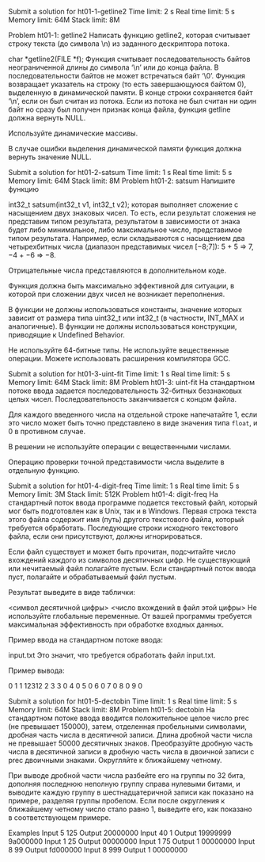 Submit a solution for ht01-1-getline2
Time limit:	2 s
Real time limit:	5 s
Memory limit:	64M
Stack limit:	8M

Problem ht01-1: getline2
Написать функцию getline2, которая считывает строку текста (до символа \n) из заданного дескриптора потока.

char *getline2(FILE *f);
Функция считывает последовательность байтов неограниченной длины до символа ‘\n’ или до конца файла. В последовательности байтов не может встречаться байт ‘\0’. Функция возвращает указатель на строку (то есть завершающуюся байтом 0), выделенную в динамической памяти. В конце строки сохраняется байт ‘\n’, если он был считан из потока. Если из потока не был считан ни один байт но сразу был получен признак конца файла, функция getline должна вернуть NULL.

Используйте динамические массивы.

В случае ошибки выделения динамической памяти функция должна вернуть значение NULL.


Submit a solution for ht01-2-satsum
Time limit:	1 s
Real time limit:	5 s
Memory limit:	64M
Stack limit:	8M
Problem ht01-2: satsum
Напишите функцию

int32_t satsum(int32_t v1, int32_t v2);
которая выполняет сложение с насыщением двух знаковых чисел. То есть, если результат сложения не представим типом результата, результатом в зависимости от знака будет либо минимальное, либо максимальное число, представимое типом результата. Например, если складываются с насыщением два четырехбитных числа (диапазон представимых чисел [−8;7]): 5 + 5 => 7, −4 + −6 => −8.

Отрицательные числа представляются в дополнительном коде.

Функция должна быть максимально эффективной для ситуации, в которой при сложении двух чисел не возникает переполнения.

В функции не должны использоваться константы, значение которых зависит от размера типа uint32_t или int32_t (в частности, INT_MAX и аналогичные). В функции не должны использоваться конструкции, приводящие к Undefined Behavior.

Не используйте 64-битные типы. Не используйте вещественные операции. Можете использовать расширения компилятора GCC.


Submit a solution for ht01-3-uint-fit
Time limit:	1 s
Real time limit:	5 s
Memory limit:	64M
Stack limit:	8M
Problem ht01-3: uint-fit
На стандартном потоке ввода задается последовательность 32-битных беззнаковых целых чисел. Последовательность заканчивается с концом файла.

Для каждого введенного числа на отдельной строке напечатайте 1, если это число может быть точно представлено в виде значения типа `float`, и 0 в противном случае.

В решении не используйте операции с вещественными числами.

Операцию проверки точной представимости числа выделите в отдельную функцию.

Submit a solution for ht01-4-digit-freq
Time limit:	1 s
Real time limit:	5 s
Memory limit:	3M
Stack limit:	512K
Problem ht01-4: digit-freq
На стандартный поток ввода программе подается текстовый файл, который мог быть подготовлен как в Unix, так и в Windows. Первая строка текста этого файла содержит имя (путь) другого текстового файла, который требуется обработать. Последующие строки исходного текстового файла, если они присутствуют, должны игнорироваться.

Если файл существует и может быть прочитан, подсчитайте число вхождений каждого из символов десятичных цифр. Не существующий или нечитаемый файл полагайте пустым. Если стандартный поток ввода пуст, полагайте и обрабатываемый файл пустым.

Результат выведите в виде таблички:

<символ десятичной цифры> <число вхождений в файл этой цифры>
Не используйте глобальные переменные. От вашей программы требуется максимальная эффективность при обработке входных данных.

Пример ввода на стандартном потоке ввода:

input.txt
Это значит, что требуется обработать файл input.txt.

Пример вывода:

0 1
1 12312
2 3
3 0
4 0
5 0
6 0
7 0
8 0
9 0


Submit a solution for ht01-5-dectobin
Time limit:	1 s
Real time limit:	5 s
Memory limit:	64M
Stack limit:	8M
Problem ht01-5: dectobin
На стандартном потоке ввода вводится положительное целое число prec (не превышает 150000), затем, отделенная пробельными символами, дробная часть числа в десятичной записи. Длина дробной части числа не превышает 50000 десятичных знаков. Преобразуйте дробную часть числа в десятичной записи в дробную часть числа в двоичной записи с prec двоичными знаками. Округляйте к ближайшему четному.

При выводе дробной части числа разбейте его на группы по 32 бита, дополняя последнюю неполную группу справа нулевыми битами, и выводите каждую группу в шестнадцатеричной записи как показано на примере, разделяя группы пробелом. Если после округления к ближайшему четному число стало равно 1, выведите его, как показано в соответствующем примере.

Examples
Input
5 125
Output
20000000
Input
40 1
Output
19999999 9a000000
Input
1 25
Output
00000000
Input
1 75
Output
1 00000000
Input
8 99
Output
fd000000
Input
8 999
Output
1 00000000

